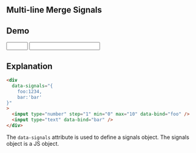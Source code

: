 ## Multi-line Merge Signals

## Demo

<div data-signals="{
    foo:1234,
    bar:'bar'
}">
    <input
        type="number"
        step="1"
        min="0"
        max="10"
        data-bind="foo"
        class="input input-bordered"
    />
    <input
        type="text"
        data-bind="bar"
        class="input input-bordered"
    />
</div>

## Explanation

```html
<div
  data-signals="{
    foo:1234,
    bar:'bar'
}"
>
  <input type="number" step="1" min="0" max="10" data-bind="foo" />
  <input type="text" data-bind="bar" />
</div>
```

The `data-signals` attribute is used to define a signals object. The signals object is a JS object.
